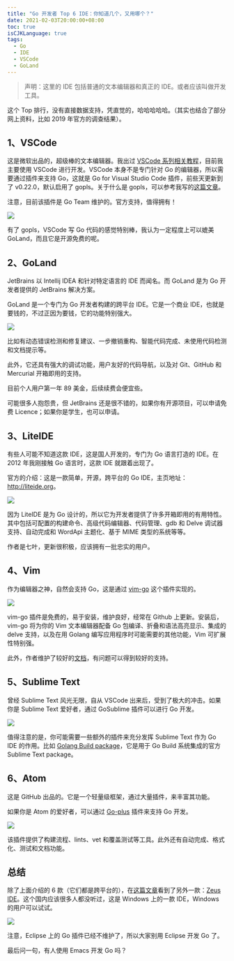 ```yaml
---
title: "Go 开发者 Top 6 IDE：你知道几个，又用哪个？"
date: 2021-02-03T20:00:00+08:00
toc: true
isCJKLanguage: true
tags: 
  - Go
  - IDE
  - VSCode
  - GoLand
---
```


> 声明：这里的 IDE 包括普通的文本编辑器和真正的 IDE。或者应该叫做开发工具。

这个 Top 排行，没有直接数据支持，凭直觉的，哈哈哈哈哈。（其实也结合了部分网上资料，比如 2019 年官方的调查结果）。

## 1、VSCode

这是微软出品的，超级棒的文本编辑器。我出过 [VSCode 系列相关教程](https://mp.weixin.qq.com/s/twGr49fAqRG8UguZ_9TiiA)，目前我主要使用 VSCode 进行开发。VSCode 本身不是专门针对 Go 的编辑器，所以需要通过插件来支持 Go，这就是 Go for Visual Studio Code 插件，前些天更新到了 v0.22.0，默认启用了 gopls。关于什么是 gopls，可以参考我写的[这篇文章](https://mp.weixin.qq.com/s/vMWvSs2h3LwpghS27VQ9rg)。

注意，目前该插件是 Go Team 维护的。官方支持，值得拥有！

![](imgs/top-go-ide-vscode.png)

有了 gopls，VSCode 写 Go 代码的感觉特别棒，我认为一定程度上可以媲美 GoLand，而且它是开源免费的呢。

## 2、GoLand

JetBrains 以 Intellij IDEA 和针对特定语言的 IDE 而闻名。而 GoLand 是为 Go 开发者提供的 JetBrains 解决方案。

GoLand 是一个专门为 Go 开发者构建的跨平台 IDE。它是一个商业 IDE，也就是要钱的，不过正因为要钱，它的功能特别强大。

![](imgs/top-go-ide-goland.png)

比如有动态错误检测和修复建议、一步撤销重构、智能代码完成、未使用代码检测和文档提示等。

此外，它还具有强大的调试功能，用户友好的代码导航，以及对 Git、GitHub 和 Mercurial 开箱即用的支持。

目前个人用户第一年 89 美金，后续续费会便宜些。

可能很多人抱怨贵，但 JetBrains 还是很不错的，如果你有开源项目，可以申请免费 Licence；如果你是学生，也可以申请。

## 3、LiteIDE

有些人可能不知道这款 IDE，这是国人开发的，专门为 Go 语言打造的 IDE。在 2012 年我刚接触 Go 语言时，这款 IDE 就跟着出现了。

官方的介绍：这是一款简单，开源，跨平台的 Go IDE，主页地址：<http://liteide.org>。

![](imgs/top-go-ide-liteide.png)

因为 LiteIDE 是为 Go 设计的，所以它为开发者提供了许多开箱即用的有用特性。其中包括可配置的构建命令、高级代码编辑器、代码管理、gdb 和 Delve 调试器支持、自动完成和 WordApi 主题化、基于 MIME 类型的系统等等。

作者是七叶，更新很积极，应该拥有一批忠实的用户。

## 4、Vim

作为编辑器之神，自然会支持 Go，这是通过 [vim-go](https://github.com/fatih/vim-go) 这个插件实现的。

![](imgs/top-go-ide-vim.png)

vim-go 插件是免费的，易于安装，维护良好，经常在 Github 上更新。安装后，vim-go 将为你的 Vim 文本编辑器配备 Go 包编译、折叠和语法高亮显示、集成的 delve 支持，以及在用 Golang 编写应用程序时可能需要的其他功能，Vim 可扩展性特别强。

此外，作者维护了较好的[文档](https://github.com/fatih/vim-go/wiki)，有问题可以得到较好的支持。

## 5、Sublime Text

曾经 Sublime Text 风光无限，自从 VSCode 出来后，受到了极大的冲击。如果你是 Sublime Text 爱好者，通过 GoSublime 插件可以进行 Go 开发。

![](imgs/top-go-ide-sublime.png)

值得注意的是，你可能需要一些额外的插件来充分发挥 Sublime Text 作为 Go IDE 的作用。比如 [Golang Build package](https://github.com/golang/sublime-build)，它是用于 Go Build 系统集成的官方 Sublime Text package。

## 6、Atom

这是 GitHub 出品的。它是一个轻量级框架，通过大量插件，来丰富其功能。

如果你是 Atom 的爱好者，可以通过 [Go-plus](https://atom.io/packages/go-plus) 插件来支持 Go 开发。

![](imgs/top-go-ide-atom.png)

该插件提供了构建流程、lints、vet 和覆盖测试等工具。此外还有自动完成、格式化、测试和文档功能。

## 总结

除了上面介绍的 6 款（它们都是跨平台的），在[这篇文章](https://blog.codota.com/top-7-golang-ides-for-go-developers/)看到了另外一款：[Zeus IDE](https://www.zeusedit.com/languages/go.html)。这个国内应该很多人都没听过，这是 Windows 上的一款 IDE，Windows 的用户可以试试。

![](imgs/top-go-ide-zeus.png)

注意，Eclipse 上的 Go 插件已经不维护了，所以大家别用 Eclipse 开发 Go 了。

最后问一句，有人使用 Emacs 开发 Go 吗？
